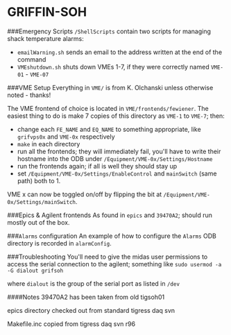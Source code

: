 GRIFFIN-SOH
===========

###Emergency Scripts
`/ShellScripts` contain two scripts for managing shack temperature alarms:
 - `emailWarning.sh` sends an email to the address written at the end of the command
 - `VMEshutdown.sh` shuts down VMEs 1-7, if they were correctly named `VME-01` - `VME-07`


###VME Setup
Everything in `VME/` is from K. Olchanski unless otherwise noted - thanks!

The VME frontend of choice is located in `VME/frontends/fewiener`.  The easiest thing to do is make 7 copies of this directory as `VME-1` to `VME-7`; then:

 - change each `FE_NAME` and `EQ_NAME` to something appropriate, like `grifvps0x` and `VME-0x` respectively
 - `make` in each directory
 - run all the frontends; they will immediately fail, you'll have to write their hostname into the ODB under `/Equipment/VME-0x/Settings/Hostname`
 - run the frontends again; if all is well they should stay up
 - set `/Equipment/VME-0x/Settings/EnableControl` and `mainSwitch` (same path) both to 1.

VME x can now be toggled on/off by flipping the bit at `/Equipment/VME-0x/Settings/mainSwitch`.

###Epics & Agilent frontends
As found in `epics` and `39470A2`; should run mostly out of the box.

###`Alarms` configuration
An example of how to configure the `Alarms` ODB directory is recorded in `alarmConfig`.

###Troubleshooting
You'll need to give the midas user permissions to access the serial connection to the agilent; something like 
`sudo usermod -a -G dialout grifsoh`

where `dialout` is the group of the serial port as listed in `/dev`


####Notes
39470A2 has been taken from old tigsoh01

epics directory checked out from standard tigress daq svn

Makefile.inc copied from tigress daq svn r96


